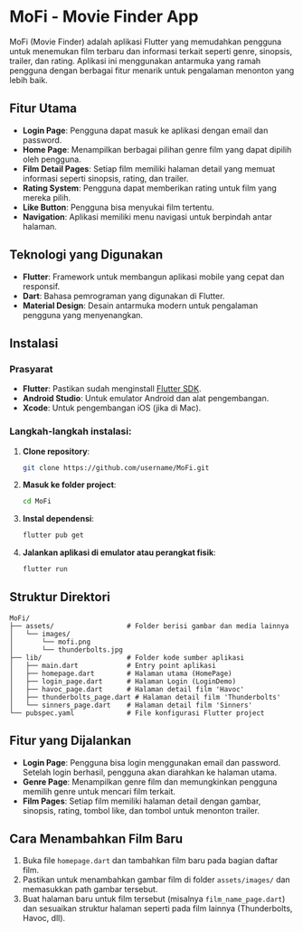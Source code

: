
# MoFi - Movie Finder App

MoFi (Movie Finder) adalah aplikasi Flutter yang memudahkan pengguna untuk menemukan film terbaru dan informasi terkait seperti genre, sinopsis, trailer, dan rating. Aplikasi ini menggunakan antarmuka yang ramah pengguna dengan berbagai fitur menarik untuk pengalaman menonton yang lebih baik.

## Fitur Utama
- **Login Page**: Pengguna dapat masuk ke aplikasi dengan email dan password.
- **Home Page**: Menampilkan berbagai pilihan genre film yang dapat dipilih oleh pengguna.
- **Film Detail Pages**: Setiap film memiliki halaman detail yang memuat informasi seperti sinopsis, rating, dan trailer.
- **Rating System**: Pengguna dapat memberikan rating untuk film yang mereka pilih.
- **Like Button**: Pengguna bisa menyukai film tertentu.
- **Navigation**: Aplikasi memiliki menu navigasi untuk berpindah antar halaman.

## Teknologi yang Digunakan
- **Flutter**: Framework untuk membangun aplikasi mobile yang cepat dan responsif.
- **Dart**: Bahasa pemrograman yang digunakan di Flutter.
- **Material Design**: Desain antarmuka modern untuk pengalaman pengguna yang menyenangkan.

## Instalasi

### Prasyarat
- **Flutter**: Pastikan sudah menginstall [Flutter SDK](https://flutter.dev/docs/get-started/install).
- **Android Studio**: Untuk emulator Android dan alat pengembangan.
- **Xcode**: Untuk pengembangan iOS (jika di Mac).

### Langkah-langkah instalasi:
1. **Clone repository**:
    ```bash
    git clone https://github.com/username/MoFi.git
    ```

2. **Masuk ke folder project**:
    ```bash
    cd MoFi
    ```

3. **Instal dependensi**:
    ```bash
    flutter pub get
    ```

4. **Jalankan aplikasi di emulator atau perangkat fisik**:
    ```bash
    flutter run
    ```

## Struktur Direktori

```
MoFi/
├── assets/                  # Folder berisi gambar dan media lainnya
│   └── images/
│       └── mofi.png
│       └── thunderbolts.jpg
├── lib/                     # Folder kode sumber aplikasi
│   ├── main.dart            # Entry point aplikasi
│   ├── homepage.dart        # Halaman utama (HomePage)
│   ├── login_page.dart      # Halaman Login (LoginDemo)
│   ├── havoc_page.dart      # Halaman detail film 'Havoc'
│   ├── thunderbolts_page.dart # Halaman detail film 'Thunderbolts'
│   └── sinners_page.dart    # Halaman detail film 'Sinners'
└── pubspec.yaml             # File konfigurasi Flutter project
```

## Fitur yang Dijalankan

- **Login Page**: Pengguna bisa login menggunakan email dan password. Setelah login berhasil, pengguna akan diarahkan ke halaman utama.
- **Genre Page**: Menampilkan genre film dan memungkinkan pengguna memilih genre untuk mencari film terkait.
- **Film Pages**: Setiap film memiliki halaman detail dengan gambar, sinopsis, rating, tombol like, dan tombol untuk menonton trailer.

## Cara Menambahkan Film Baru
1. Buka file `homepage.dart` dan tambahkan film baru pada bagian daftar film.
2. Pastikan untuk menambahkan gambar film di folder `assets/images/` dan memasukkan path gambar tersebut.
3. Buat halaman baru untuk film tersebut (misalnya `film_name_page.dart`) dan sesuaikan struktur halaman seperti pada film lainnya (Thunderbolts, Havoc, dll).




